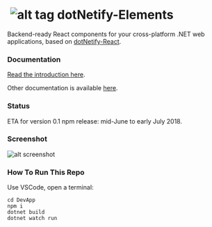 # &nbsp;![alt tag](http://dotnetify.net/content/images/greendot.png) dotNetify-Elements

Backend-ready React components for your cross-platform .NET web applications, based on [dotNetify-React](http://dotnetify.net/react).

### Documentation

[Read the introduction here](https://github.com/dsuryd/dotNetify-Elements/blob/master/DevApp/server/Docs/Introduction.md).

Other documentation is available [here](https://github.com/dsuryd/dotNetify-Elements/tree/master/DevApp/server/Docs).

### Status
ETA for version 0.1 npm release: mid-June to early July 2018.

### Screenshot

![alt screenshot](https://dsuryd.tinytake.com/media/717f8e?filename=1521916176465_DotNetifyElement_Screenshot_032418.gif&&type=attachment)

### How To Run This Repo

Use VSCode, open a terminal:

```
cd DevApp
npm i 
dotnet build
dotnet watch run
```
